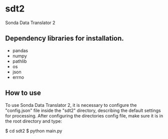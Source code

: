 # sdt2
Sonda Data Translator 2

## Dependency libraries for installation.

- pandas
- numpy
- pathlib
- os
- json
- errno

## How to use
To use Sonda Data Translator 2, it is necessary to configure the "config.json" file inside the "sdt2" directory, describing the default settings for processing.
After configuring the directories config file, make sure it is in the root directory and type:

$ cd sdt2
$ python main.py
